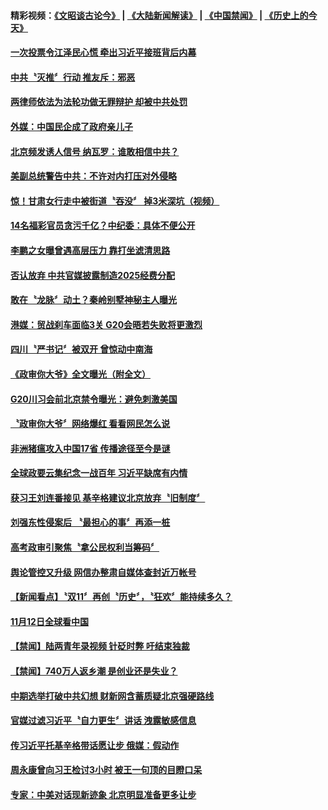 #### 精彩视频：[《文昭谈古论今》](https://github.com/gfw-breaker/wenzhao/blob/master/README.md?t=11131531) | [《大陆新闻解读》](https://github.com/gfw-breaker/ntdtv-comedy/blob/master/README.md?t=11131531) | [《中国禁闻》](https://github.com/gfw-breaker/ntdtv-news/blob/master/README.md?t=11131531) | [《历史上的今天》](https://github.com/gfw-breaker/today-in-history/blob/master/README.md?t=11131531) 


#### [一次投票令江泽民心慌 牵出习近平接班背后内幕](../pages/news204/a1399112.md?t=11131531) 

#### [中共〝灭推〞行动  推友斥：邪恶](../pages/news204/a1399156.md?t=11131531) 

#### [两律师依法为法轮功做无罪辩护 却被中共处罚](../pages/news204/a1399155.md?t=11131531) 

#### [外媒：中国民企成了政府亲儿子](../pages/news204/a1399154.md?t=11131531) 

#### [北京频发诱人信号  纳瓦罗：谁敢相信中共？](../pages/news204/a1399148.md?t=11131531) 

#### [美副总统警告中共：不许对内打压对外侵略](../pages/news204/a1399144.md?t=11131531) 

#### [惊！甘肃女行走中被街道〝吞没〞 掉3米深坑（视频）](../pages/news204/a1399152.md?t=11131531) 

#### [14名福彩官员贪污千亿？中纪委：具体不便公开](../pages/news204/a1399140.md?t=11131531) 

#### [李鹏之女曝曾遇高层压力 靠打坐滤清思路](../pages/news204/a1399125.md?t=11131531) 

#### [否认放弃 中共官媒披露制造2025经费分配](../pages/news204/a1399033.md?t=11131531) 

#### [敢在〝龙脉〞动土？秦岭别墅神秘主人曝光](../pages/news204/a1399134.md?t=11131531) 

#### [港媒：贸战刹车面临3关 G20会晤若失败将更激烈](../pages/news204/a1399132.md?t=11131531) 

#### [四川〝严书记〞被双开 曾惊动中南海](../pages/news204/a1399128.md?t=11131531) 

#### [《政审你大爷》全文曝光（附全文）](../pages/news204/a1398995.md?t=11131531) 

#### [G20川习会前北京禁令曝光：避免刺激美国](../pages/news204/a1399120.md?t=11131531) 

#### [〝政审你大爷〞网络爆红 看看网民怎么说](../pages/news204/a1399107.md?t=11131531) 

#### [非洲猪瘟攻入中国17省 传播途径至今是谜](../pages/news204/a1399097.md?t=11131531) 


#### [全球政要云集纪念一战百年 习近平缺席有内情](../pages/news204/a1399093.md?t=11131531) 

#### [获习王刘连番接见 基辛格建议北京放弃〝旧制度〞](../pages/news204/a1398938.md?t=11131531) 

#### [刘强东性侵案后 〝最担心的事〞再添一桩](../pages/news204/a1398967.md?t=11131531) 


#### [高考政审引聚焦〝拿公民权利当筹码〞](../pages/news204/a1399079.md?t=11131531) 

#### [舆论管控又升级 网信办整肃自媒体查封近万帐号](../pages/news204/a1399072.md?t=11131531) 

#### [【新闻看点】〝双11〞再创〝历史〞，〝狂欢〞能持续多久？](../pages/news204/a1399070.md?t=11131531) 

#### [11月12日全球看中国](../pages/news204/a1399062.md?t=11131531) 

#### [【禁闻】陆两青年录视频 针砭时弊 吁结束独裁](../pages/news204/a1399052.md?t=11131531) 

#### [【禁闻】740万人返乡潮 是创业还是失业？](../pages/news204/a1399051.md?t=11131531) 

#### [中期选举打破中共幻想 财新网含蓄质疑北京强硬路线](../pages/news204/a1399037.md?t=11131531) 

#### [官媒过滤习近平〝自力更生〞讲话 洩露敏感信息](../pages/news204/a1399031.md?t=11131531) 


#### [传习近平托基辛格带话愿让步 俄媒：假动作](../pages/news204/a1399018.md?t=11131531) 

#### [周永康曾向习王检讨3小时 被王一句顶的目瞪口呆](../pages/news204/a1398833.md?t=11131531) 

#### [专家：中美对话现新迹象 北京明显准备更多让步](../pages/news204/a1398971.md?t=11131531) 


